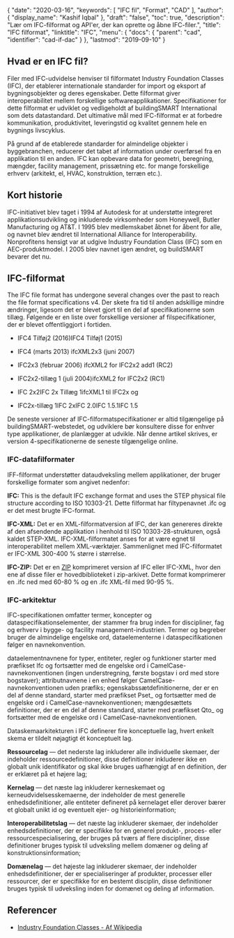 {
  "date": "2020-03-16",
  "keywords": [
"IFC fil",
"Format",
"CAD"
],
  "author": {
    "display_name": "Kashif Iqbal"
},
  "draft": "false",
  "toc": true,
  "description": "Lær om IFC-filformat og API'er, der kan oprette og åbne IFC-filer.",
  "title": "IFC filformat",
  "linktitle": "IFC",
  "menu": {
    "docs": {
      "parent": "cad",
      "identifier": "cad-if-dac"
}
},
  "lastmod": "2019-09-10"
}

## Hvad er en IFC fil?

Filer med IFC-udvidelse henviser til filformatet Industry Foundation Classes (IFC), der etablerer internationale standarder for import og eksport af bygningsobjekter og deres egenskaber. Dette filformat giver interoperabilitet mellem forskellige softwareapplikationer. Specifikationer for dette filformat er udviklet og vedligeholdt af buildingSMART International som dets datastandard. Det ultimative mål med IFC-filformat er at forbedre kommunikation, produktivitet, leveringstid og kvalitet gennem hele en bygnings livscyklus.

På grund af de etablerede standarder for almindelige objekter i byggebranchen, reducerer det tabet af information under overførsel fra en applikation til en anden. IFC kan opbevare data for geometri, beregning, mængder, facility management, prissætning etc. for mange forskellige erhverv (arkitekt, el, HVAC, konstruktion, terræn etc.).

## Kort historie ##

IFC-initiativet blev taget i 1994 af Autodesk for at understøtte integreret applikationsudvikling og inkluderede virksomheder som Honeywell, Butler Manufacturing og AT&T. I 1995 blev medlemskabet åbnet for åbent for alle, og navnet blev ændret til International Alliance for Interoperability. Nonprofitens hensigt var at udgive Industry Foundation Class (IFC) som en AEC-produktmodel. I 2005 blev navnet igen ændret, og buildSMART bevarer det nu.

## IFC-filformat ##

The IFC file format has undergone several changes over the past to reach the file format specifications v4. Der skete fra tid til anden adskillige mindre ændringer, ligesom det er blevet gjort til en del af specifikationerne som tillæg. Følgende er en liste over forskellige versioner af filspecifikationer, der er blevet offentliggjort i fortiden.

* IFC4 Tilføj2 (2016)IFC4 Tilføj1 (2015)

* IFC4 (marts 2013) ifcXML2x3 (juni 2007)

* IFC2x3 (februar 2006) ifcXML2 for IFC2x2 add1 (RC2)

* IFC2x2-tillæg 1 (juli 2004)ifcXML2 for IFC2x2 (RC1)

* IFC 2x2IFC 2x Tillæg 1ifcXML1 til IFC2x og

* IFC2x-tillæg 1IFC 2xIFC 2.0IFC 1.5.1IFC 1.5


De seneste versioner af IFC-filformatspecifikationer er altid tilgængelige på buildingSMART-webstedet, og udviklere bør konsultere disse for enhver type applikationer, de planlægger at udvikle. Når denne artikel skrives, er version 4-specifikationerne de seneste tilgængelige online.

### IFC-datafilformater ###

IFF-filformat understøtter dataudveksling mellem applikationer, der bruger forskellige formater som angivet nedenfor:

**IFC:**  This is the default IFC exchange format and uses the STEP physical file structure according to ISO 10303-21. Dette filformat har filtypenavnet .ifc og er det mest brugte IFC-format.

**IFC-XML:** Det er en XML-filformatversion af IFC, der kan genereres direkte af den afsendende applikation i henhold til ISO 10303-28-strukturen, også kaldet STEP-XML. IFC-XML-filformatet anses for at være egnet til interoperabilitet mellem XML-værktøjer. Sammenlignet med IFC-filformatet er IFC-XML 300-400 % større i størrelse.

**IFC-ZIP:** Det er en [ZIP](/compression/zip/) komprimeret version af IFC eller IFC-XML, hvor den ene af disse filer er hovedbiblioteket i zip-arkivet. Dette format komprimerer en .ifc ned med 60-80 % og en .ifc XML-fil med 90-95 %.

### IFC-arkitektur ###

IFC-specifikationen omfatter termer, koncepter og dataspecifikationselementer, der stammer fra brug inden for discipliner, fag og erhverv i bygge- og facility management-industrien. Termer og begreber bruger de almindelige engelske ord, dataelementerne i dataspecifikationen følger en navnekonvention.

dataelementnavnene for typer, entiteter, regler og funktioner starter med præfikset Ifc og fortsætter med de engelske ord i CamelCase-navnekonventionen (ingen understregning, første bogstav i ord med store bogstaver); attributnavnene i en enhed følger CamelCase-navnekonventionen uden præfiks; egenskabssætdefinitionerne, der er en del af denne standard, starter med præfikset Pset_ og fortsætter med de engelske ord i CamelCase-navnekonventionen; mængdesættets definitioner, der er en del af denne standard, starter med præfikset Qto_ og fortsætter med de engelske ord i CamelCase-navnekonventionen.

Dataskemaarkitekturen i IFC definerer fire konceptuelle lag, hvert enkelt skema er tildelt nøjagtigt ét konceptuelt lag.

**Ressourcelag** — det nederste lag inkluderer alle individuelle skemaer, der indeholder ressourcedefinitioner, disse definitioner inkluderer ikke en globalt unik identifikator og skal ikke bruges uafhængigt af en definition, der er erklæret på et højere lag;

**Kernelag** — det næste lag inkluderer kerneskemaet og kerneudvidelsesskemaerne, der indeholder de mest generelle enhedsdefinitioner, alle entiteter defineret på kernelaget eller derover bærer et globalt unikt id og eventuelt ejer- og historieinformation;

**Interoperabilitetslag** — det næste lag inkluderer skemaer, der indeholder enhedsdefinitioner, der er specifikke for en generel produkt-, proces- eller ressourcespecialisering, der bruges på tværs af flere discipliner, disse definitioner bruges typisk til udveksling mellem domæner og deling af konstruktionsinformation;

**Domænelag** — det højeste lag inkluderer skemaer, der indeholder enhedsdefinitioner, der er specialiseringer af produkter, processer eller ressourcer, der er specifikke for en bestemt disciplin, disse definitioner bruges typisk til udveksling inden for domænet og deling af information.

## Referencer ##

* [Industry Foundation Classes - Af Wikipedia](https://en.wikipedia.org/wiki/Industry_Foundation_Classes)



